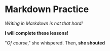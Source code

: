 # Markdown Practice

_Writing in Markdown is not that hard!_

**I will complete these lessons!**

"_Of course_," she whispered. Then, **she shouted**
